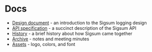 # Docs

  - [Design document][] - an introduction to the Sigsum logging design
  - [API specification][] - a succinct description of the Sigsum API
  - [History][] - a brief history about how Sigsum came together
  - [Archive][] - notes and meeting minutes
  - [Assets](/assets) - logo, colors, and font

[Design document]: https://git.sigsum.org/sigsum/plain/doc/design.md
[API specification]: https://git.sigsum.org/sigsum/plain/doc/api.md
[History]: https://git.sigsum.org/sigsum/plain/doc/history.md
[Archive]: https://git.sigsum.org/sigsum/tree/archive
